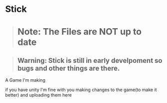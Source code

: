 # Stick

> # Note: The Files are **NOT** up to date

> ## Warning: Stick is still in early develpoment so bugs and other things are there.


A Game I'm making

if you have unity I'm fine with you making changes to the game(to make it better) and uploading them here
